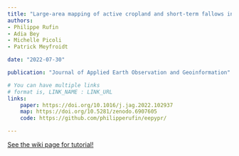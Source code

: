 ```yaml
---
title: "Large-area mapping of active cropland and short-term fallows in smallholder landscapes using PlanetScope data"
authors:
- Philippe Rufin
- Adia Bey
- Michelle Picoli
- Patrick Meyfroidt

date: "2022-07-30"

publication: "Journal of Applied Earth Observation and Geoinformation"

# You can have multiple links
# format is, LINK_NAME : LINK_URL
links:
    paper: https://doi.org/10.1016/j.jag.2022.102937
    map: https://doi.org/10.5281/zenodo.6907605
    code: https://github.com/philipperufin/eepypr/

---
```



[See the wiki page for tutorial!](https://github.com/hadisinaee/avicenna/wiki)